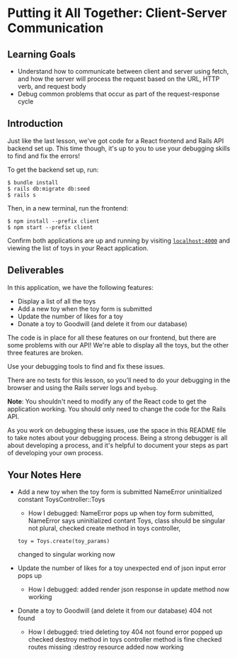 # Putting it All Together: Client-Server Communication

## Learning Goals

- Understand how to communicate between client and server using fetch, and how
  the server will process the request based on the URL, HTTP verb, and request
  body
- Debug common problems that occur as part of the request-response cycle

## Introduction

Just like the last lesson, we've got code for a React frontend and Rails API
backend set up. This time though, it's up to you to use your debugging skills to
find and fix the errors!

To get the backend set up, run:

```console
$ bundle install
$ rails db:migrate db:seed
$ rails s
```

Then, in a new terminal, run the frontend:

```console
$ npm install --prefix client
$ npm start --prefix client
```

Confirm both applications are up and running by visiting
[`localhost:4000`](http://localhost:4000) and viewing the list of toys in your
React application.

## Deliverables

In this application, we have the following features:

- Display a list of all the toys
- Add a new toy when the toy form is submitted
- Update the number of likes for a toy
- Donate a toy to Goodwill (and delete it from our database)

The code is in place for all these features on our frontend, but there are some
problems with our API! We're able to display all the toys, but the other three
features are broken.

Use your debugging tools to find and fix these issues.

There are no tests for this lesson, so you'll need to do your debugging in the
browser and using the Rails server logs and `byebug`.

**Note**: You shouldn't need to modify any of the React code to get the
application working. You should only need to change the code for the Rails API.

As you work on debugging these issues, use the space in this README file to take
notes about your debugging process. Being a strong debugger is all about
developing a process, and it's helpful to document your steps as part of
developing your own process.

## Your Notes Here

- Add a new toy when the toy form is submitted
NameError uninitialized constant ToysController::Toys
  - How I debugged:
  NameError pops up when toy form submitted, NameError says uninitialized contant Toys, class should be singular not plural, checked create method in toys controller, 
  ```
  toy = Toys.create(toy_params)
  ```
  changed to singular
  working now

- Update the number of likes for a toy
  unexpected end of json input error pops up
  - How I debugged:
  added render json response in update method
  now working

- Donate a toy to Goodwill (and delete it from our database)
404 not found
  - How I debugged:
  tried deleting toy
  404 not found error popped up
  checked destroy method in toys controller
  method is fine
  checked routes 
  missing :destroy resource
  added
  now working
